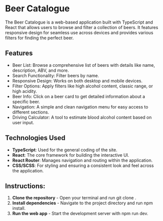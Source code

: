 # Beer Catalogue

The Beer Catalogue is a web-based application built with TypeScript and React that allows users to browse and filter a collection of beers. It features responsive design for seamless use across devices and provides various filters for finding the perfect beer.

## Features

- Beer List: Browse a comprehensive list of beers with details like name, description, ABV, and more.
- Search Functionality: Filter beers by name.
- Responsive Design: Works on both desktop and mobile devices.
- Filter Options: Apply filters like high alcohol content, classic range, or high acidity.
- Beer Info: Click on a beer card to get detailed information about a specific beer.
- Navigation: A simple and clean navigation menu for easy access to different sections.
- Driving Calculator: A tool to estimate blood alcohol content based on user input.

## Technologies Used

- **TypeScript**: Used for the general coding of the site.
- **React**: The core framework for building the interactive UI.
- **React Router**: Manages navigation and routing within the application.
- **CSS/SCSS**: For styling and ensuring a consistent look and feel across the application.

## Instructions:

1. **Clone the repository** - Open your terminal and run git clone <repository-url>.
2. **Install dependencies** - Navigate to the project directory and run npm install.
3. **Run the web app** - Start the development server with npm run dev.
